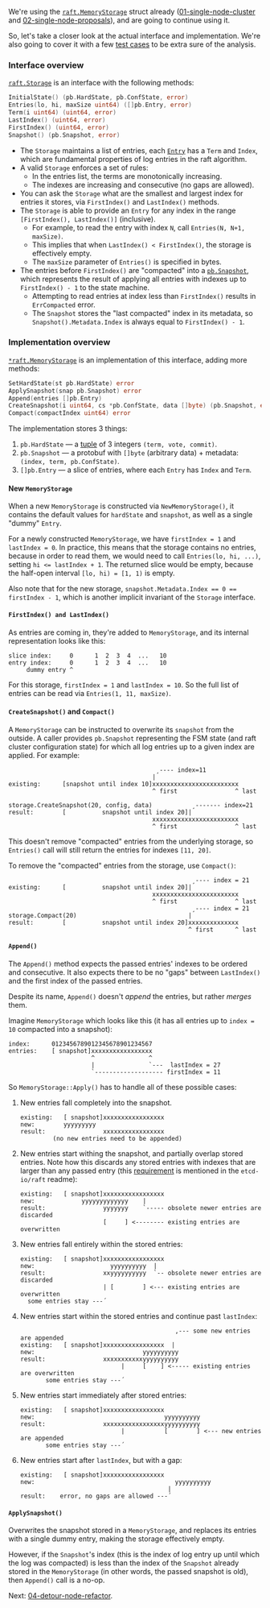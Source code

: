 We're using the [`raft.MemoryStorage`](https://github.com/etcd-io/raft/blob/83d8deca/storage.go#L96-L110) struct already ([01-single-node-cluster](01-single-node-cluster) and [02-single-node-proposals](02-single-node-proposals)), and are going to continue using it.

So, let's take a closer look at the actual interface and implementation. We're also going to cover it with a few [test cases](https://github.com/zvold/using-etcd-io-raft/blob/main/src/03-detour-memory-storage/memorystorage_test.go) to be extra sure of the analysis.

### Interface overview
[`raft.Storage`](https://github.com/etcd-io/raft/blob/83d8deca/storage.go#L46-L90) is an interface with the following methods:
``` go
InitialState() (pb.HardState, pb.ConfState, error)
Entries(lo, hi, maxSize uint64) ([]pb.Entry, error)
Term(i uint64) (uint64, error)
LastIndex() (uint64, error)
FirstIndex() (uint64, error)
Snapshot() (pb.Snapshot, error)
```
- The `Storage` maintains a list of entries, each [`Entry`](https://github.com/etcd-io/raft/blob/83d8deca/raftpb/raft.proto#L21-L26) has a `Term` and `Index`, which are fundamental properties of log entries in the raft algorithm.
- A valid `Storage` enforces a set of rules:
	- In the entries list, the terms are monotonically increasing.
	- The indexes are increasing and consecutive (no gaps are allowed).
- You can ask the `Storage` what are the smallest and largest index for entries it stores, via `FirstIndex()` and `LastIndex()` methods.
- The `Storage` is able to provide an `Entry` for any index in the range `[FirstIndex(), LastIndex()]` (inclusive).
	- For example, to read the entry with index `N`, call `Entries(N, N+1, maxSize)`.
	- This implies that when `LastIndex() < FirstIndex()`, the storage is effectively empty.
	- The `maxSize` parameter of `Entries()` is specified in bytes.
- The entries before `FirstIndex()` are "compacted" into a [`pb.Snapshot`](https://github.com/etcd-io/raft/blob/83d8deca/raftpb/raft.proto#L34-L37), which represents the result of applying all entries with indexes up to `FirstIndex() - 1` to the state machine.
	- Attempting to read entries at index less than `FirstIndex()` results in `ErrCompacted` error.
	- The `Snapshot` stores the "last compacted" index in its metadata, so `Snapshot().Metadata.Index` is always equal to `FirstIndex() - 1`.

### Implementation overview
[`*raft.MemoryStorage`](https://github.com/etcd-io/raft/blob/83d8deca/storage.go#L96-L110) is an implementation of this interface, adding more methods:
``` go
SetHardState(st pb.HardState) error
ApplySnapshot(snap pb.Snapshot) error
Append(entries []pb.Entry)
CreateSnapshot(i uint64, cs *pb.ConfState, data []byte) (pb.Snapshot, error)
Compact(compactIndex uint64) error
```

The implementation stores 3 things:
1. `pb.HardState` — a [tuple](https://github.com/etcd-io/raft/blob/83d8deca/raftpb/raft.proto#L110-L114) of 3 integers `(term, vote, commit)`.
2. `pb.Snapshot` — a protobuf with `[]byte` (arbitrary data) + metadata: `(index, term, pb.ConfState)`.
3. `[]pb.Entry` — a slice of entries, where each `Entry` has `Index` and `Term`.

####  New `MemoryStorage`
When a new `MemoryStorage` is constructed via `NewMemoryStorage()`, it contains the default values for `hardState` and `snapshot`, as well as a single "dummy" `Entry`.

For a newly constructed `MemoryStorage`, we have `firstIndex = 1` and `lastIndex = 0`. In practice, this means that the storage contains no entries, because in order to read them, we would need to call `Entries(lo, hi, ...)`, setting `hi <= lastIndex + 1`. The returned slice would be empty, because the half-open interval `[lo, hi) = [1, 1)` is empty.

Also note that for the new storage, `snapshot.Metadata.Index == 0 == firstIndex - 1`, which is another implicit invariant of the `Storage` interface.

#### `FirstIndex() and LastIndex()`
As entries are coming in, they're added to `MemoryStorage`, and its internal representation looks like this:
```
slice index:     0      1  2  3  4  ...   10
entry index:     0      1  2  3  4  ...   10
     dummy entry ^
```
For this storage, `firstIndex = 1` and `lastIndex = 10`. So the full list of entries can be read via `Entries(1, 11, maxSize)`.

#### `CreateSnapshot()` and `Compact()`
A `MemoryStorage` can be instructed to overwrite its `snapshot` from the outside. A caller provides `pb.Snapshot` representing the FSM state (and raft cluster configuration state) for which all log entries up to a given index are applied. For example:
```
                                         ¸---- index=11
                                        |
existing:      [snapshot until index 10]xxxxxxxxxxxxxxxxxxxxxxxx
                                        ^ first                ^ last

storage.CreateSnapshot(20, config, data)           ¸------- index=21
result:        [          snapshot until index 20]|
                                        xxxxxxxxxxxxxxxxxxxxxxxx
                                        ^ first                ^ last
```

This doesn't remove "compacted" entries from the underlying storage, so `Entries()` call will still return the entries for indexes `[11, 20]`.

To remove the "compacted" entries from the storage, use `Compact()`:
```
                                                   ¸---- index = 21
existing:      [          snapshot until index 20]|
                                        xxxxxxxxxxxxxxxxxxxxxxxx
                                        ^ first                ^ last
                                                   ¸---- index = 21
storage.Compact(20)                               |
result:        [          snapshot until index 20]xxxxxxxxxxxxxx
                                                  ^ first      ^ last
```

#### `Append()`
The `Append()` method expects the passed entries' indexes to be ordered and consecutive. It also expects there to be no "gaps" between `LastIndex()` and the first index of the passed entries.

Despite its name, `Append()` doesn't *append* the entries, but rather *merges* them.

Imagine `MemoryStorage` which looks like this (it has all entries up to `index = 10` compacted into a snapshot):
```
index:      0123456789012345678901234567
entries:    [ snapshot]xxxxxxxxxxxxxxxxx
                       ^               ^
                       |               `---  lastIndex = 27
                       `------------------- firstIndex = 11
```

So `MemoryStorage::Apply()` has to handle all of these possible cases:

1. New entries fall completely into the snapshot.
	```
	existing:   [ snapshot]xxxxxxxxxxxxxxxxx
	new:        yyyyyyyyy
	result:                xxxxxxxxxxxxxxxxx
	         (no new entries need to be appended)
	```
1. New entries start withing the snapshot, and partially overlap stored entries. Note how this discards any stored entries with indexes that are larger than any passed entry (this [requirement](https://github.com/etcd-io/raft/blob/ffe5efcf/README.md?plain=1#L116) is mentioned in the `etcd-io/raft` readme):
	```
	existing:   [ snapshot]xxxxxxxxxxxxxxxxx
	new:             yyyyyyyyyyyyy    |
	result:                yyyyyyy    `----- obsolete newer entries are discarded
	                       [     ] <-------- existing entries are overwritten
	```
1. New entries fall entirely within the stored entries:
	```
	existing:   [ snapshot]xxxxxxxxxxxxxxxxx
	new:                     yyyyyyyyyy  |
	result:                xxyyyyyyyyyy  `-- obsolete newer entries are discarded
	                       | [        ] <--- existing entries are overwritten
	  some entries stay ---´
	```
1. New entries start within the stored entries and continue past `lastIndex`:
	```
	                                           ,--- some new entries are appended
	existing:   [ snapshot]xxxxxxxxxxxxxxxxx  |
	new:                              yyyyyyyyyy
	result:                xxxxxxxxxxxyyyyyyyyyy
	                            |     [    ] <----- existing entries are overwritten
	       some entries stay ---´
	```
1. New entries start immediately after stored entries:
	```
	existing:   [ snapshot]xxxxxxxxxxxxxxxxx
	new:                                    yyyyyyyyyy
	result:                xxxxxxxxxxxxxxxxxyyyyyyyyyy
	                            |           [        ] <--- new entries are appended
	       some entries stay ---´
	```
1. New entries start after `lastIndex`, but with a gap:
	```
	existing:   [ snapshot]xxxxxxxxxxxxxxxxx
	new:                                       yyyyyyyyyy
	                                         |
	result:    error, no gaps are allowed ---´
	```

#### `ApplySnapshot()`
Overwrites the snapshot stored in a `MemoryStorage`, and replaces its entries with a single dummy entry, making the storage effectively empty.

However, if the `Snapshot`'s index (this is the index of log entry up until which the log was compacted) is less than the index of the `Snapshot` already stored in the `MemoryStorage` (in other words, the passed snapshot is old), then `Append()` call is a no-op.

Next: [04-detour-node-refactor](04-detour-node-refactor).